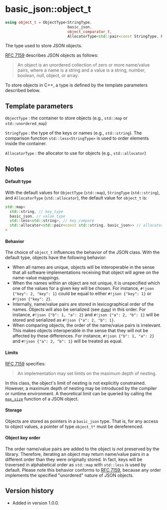 # basic_json::object_t

```cpp
using object_t = ObjectType<StringType,
                            basic_json,
                            object_comparator_t,
                            AllocatorType<std::pair<const StringType, basic_json>>>;
```

The type used to store JSON objects.

[RFC 7159](http://rfc7159.net/rfc7159) describes JSON objects as follows:
> An object is an unordered collection of zero or more name/value pairs,
> where a name is a string and a value is a string, number, boolean, null,
> object, or array.

To store objects in C++, a type is defined by the template parameters
described below.

## Template parameters

`ObjectType`
:   the container to store objects (e.g., `std::map` or `std::unordered_map`)

`StringType`
:   the type of the keys or names (e.g., `std::string`).
    The comparison function `std::less<StringType>` is used to order elements
    inside the container.

`AllocatorType`
:   the allocator to use for objects (e.g., `std::allocator`)

## Notes

#### Default type

With the default values for `ObjectType` (`std::map`), `StringType`
(`std::string`), and `AllocatorType` (`std::allocator`), the default
value for `object_t` is:

```cpp
std::map<
  std::string, // key_type
  basic_json, // value_type
  std::less<std::string>, // key_compare
  std::allocator<std::pair<const std::string, basic_json>> // allocator_type
>
```

#### Behavior

The choice of `object_t` influences the behavior of the JSON class. With
the default type, objects have the following behavior:

- When all names are unique, objects will be interoperable in the sense
  that all software implementations receiving that object will agree on
  the name-value mappings.
- When the names within an object are not unique, it is unspecified which
  one of the values for a given key will be chosen. For instance,
  `#!json {"key": 2, "key": 1}` could be equal to either `#!json {"key": 1}` or
  `#!json {"key": 2}`.
- Internally, name/value pairs are stored in lexicographical order of the
  names. Objects will also be serialized (see [`dump`](dump.md)) in this order.
  For instance, `#!json {"b": 1, "a": 2}` and `#!json {"a": 2, "b": 1}` will be stored
  and serialized as `#!json {"a": 2, "b": 1}`.
- When comparing objects, the order of the name/value pairs is irrelevant.
  This makes objects interoperable in the sense that they will not be
  affected by these differences. For instance, `#!json {"b": 1, "a": 2}` and
  `#!json {"a": 2, "b": 1}` will be treated as equal.

#### Limits

[RFC 7159](http://rfc7159.net/rfc7159) specifies:
> An implementation may set limits on the maximum depth of nesting.

In this class, the object's limit of nesting is not explicitly constrained.
However, a maximum depth of nesting may be introduced by the compiler or
runtime environment. A theoretical limit can be queried by calling the
[`max_size`](max_size.md) function of a JSON object.

#### Storage

Objects are stored as pointers in a `basic_json` type. That is, for any
access to object values, a pointer of type `object_t*` must be
dereferenced.

#### Object key order

The order name/value pairs are added to the object is *not*
preserved by the library. Therefore, iterating an object may return
name/value pairs in a different order than they were originally stored. In
fact, keys will be traversed in alphabetical order as `std::map` with
`std::less` is used by default. Please note this behavior conforms to [RFC
7159](http://rfc7159.net/rfc7159), because any order implements the
specified "unordered" nature of JSON objects.

## Version history

- Added in version 1.0.0.
